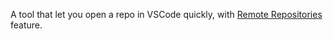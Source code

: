 A tool that let you open a repo in VSCode quickly, with [Remote Repositories](https://code.visualstudio.com/blogs/2021/06/10/remote-repositories) feature.
